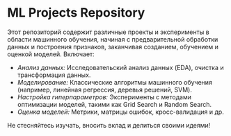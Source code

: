 # ML Projects Repository
Этот репозиторий содержит различные проекты и эксперименты в области машинного обучения, начиная с предварительной обработки данных и построения признаков, заканчивая созданием, обучением и оценкой моделей. Включает:

- *Анализ данных:* Исследовательский анализ данных (EDA), очистка и трансформация данных.
- *Моделирование:* Классические алгоритмы машинного обучения (например, линейная регрессия, деревья решений, SVM).
- *Настройка гиперпараметров:* Эксперименты с методами оптимизации моделей, такими как Grid Search и Random Search.
- *Оценка моделей:* Метрики, матрицы ошибок, кросс-валидация и др.

Не стесняйтесь изучать, вносить вклад и делиться своими идеями!

